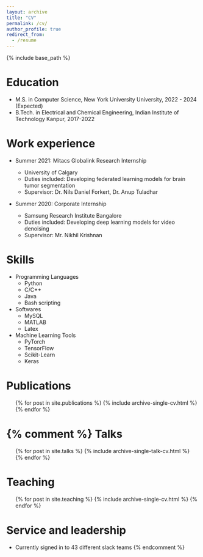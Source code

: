 ```yaml
---
layout: archive
title: "CV"
permalink: /cv/
author_profile: true
redirect_from:
  - /resume
---
```


{% include base_path %}

Education
======
* M.S. in Computer Science, New York University University, 2022 - 2024 (Expected)
* B.Tech. in Electrical and Chemical Engineering, Indian Institute of Technology Kanpur, 2017-2022


Work experience
======
* Summer 2021: Mitacs Globalink Research Internship 
  * University of Calgary
  * Duties included: Developing federated learning models for brain tumor segmentation
  * Supervisor: Dr. Nils Daniel Forkert, Dr. Anup Tuladhar

* Summer 2020: Corporate Internship
  * Samsung Research Institute Bangalore
  * Duties included: Developing deep learning models for video denoising 
  * Supervisor: Mr. Nikhil Krishnan
  
Skills
======
* Programming Languages
  * Python
  * C/C++
  * Java
  * Bash scripting
* Softwares
  * MySQL
  * MATLAB
  * Latex
* Machine Learning Tools
  * PyTorch
  * TensorFlow
  * Scikit-Learn
  * Keras

Publications
======
  <ul>{% for post in site.publications %}
    {% include archive-single-cv.html %}
  {% endfor %}</ul>

{% comment %} 
Talks
======
  <ul>{% for post in site.talks %}
    {% include archive-single-talk-cv.html %}
  {% endfor %}</ul>
  
Teaching
======
  <ul>{% for post in site.teaching %}
    {% include archive-single-cv.html %}
  {% endfor %}</ul>
  
Service and leadership
======
* Currently signed in to 43 different slack teams
{% endcomment %} 
